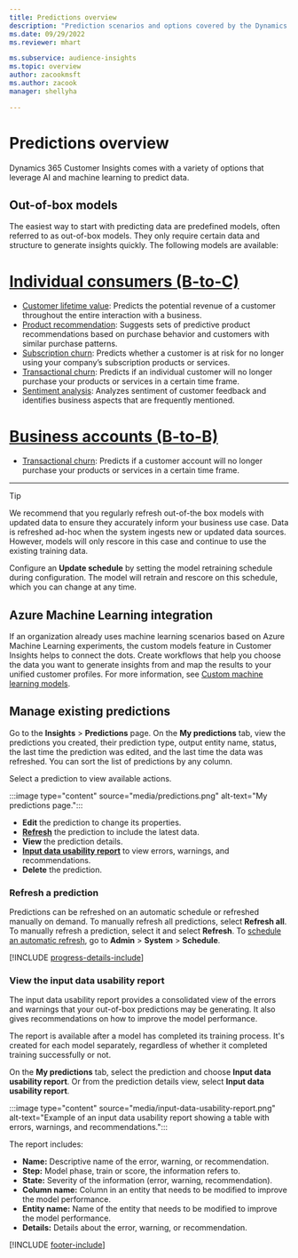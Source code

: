 ```yaml
---
title: Predictions overview
description: "Prediction scenarios and options covered by the Dynamics 365 Customer Insights application."
ms.date: 09/29/2022
ms.reviewer: mhart

ms.subservice: audience-insights
ms.topic: overview
author: zacookmsft
ms.author: zacook
manager: shellyha

---
```


# Predictions overview

Dynamics 365 Customer Insights comes with a variety of options that leverage AI and machine learning to predict data.

## Out-of-box models

The easiest way to start with predicting data are predefined models, often referred to as out-of-box models. They only require certain data and structure to generate insights quickly. The following models are available:

# [Individual consumers (B-to-C)](#tab/b2c)

- [Customer lifetime value](predict-customer-lifetime-value.md): Predicts the potential revenue of a customer throughout the entire interaction with a business.
- [Product recommendation](predict-product-recommendation.md): Suggests sets of predictive product recommendations based on purchase behavior and customers with similar purchase patterns.
- [Subscription churn](predict-subscription-churn.md): Predicts whether a customer is at risk for no longer using your company’s subscription products or services.
- [Transactional churn](predict-transactional-churn.md): Predicts if an individual customer will no longer purchase your products or services in a certain time frame.
- [Sentiment analysis](sentiment-analysis.md): Analyzes sentiment of customer feedback and identifies business aspects that are frequently mentioned.

# [Business accounts (B-to-B)](#tab/b2b)

- [Transactional churn](predict-transactional-churn.md): Predicts if a customer account will no longer purchase your products or services in a certain time frame.

---

> [!TIP]
> We recommend that you regularly refresh out-of-the box models with updated data to ensure they accurately inform your business use case. Data is refreshed ad-hoc when the system ingests new or updated data sources. However, models will only rescore in this case and continue to use the existing training data.
>
> Configure an **Update schedule** by setting the model retraining schedule during configuration. The model will retrain and rescore on this schedule, which you can change at any time.

## Azure Machine Learning integration

If an organization already uses machine learning scenarios based on Azure Machine Learning experiments, the custom models feature in Customer Insights helps to connect the dots. Create workflows that help you choose the data you want to generate insights from and map the results to your unified customer profiles. For more information, see [Custom machine learning models](custom-models.md).

## Manage existing predictions

Go to the **Insights** > **Predictions** page. On the **My predictions** tab, view the predictions you created, their prediction type, output entity name, status, the last time the prediction was edited, and the last time the data was refreshed. You can sort the list of predictions by any column.

Select a prediction to view available actions.

:::image type="content" source="media/predictions.png" alt-text="My predictions page.":::

- **Edit** the prediction to change its properties.
- [**Refresh**](#refresh-a-prediction) the prediction to include the latest data.
- **View** the prediction details.
- [**Input data usability report**](#view-the-input-data-usability-report) to view errors, warnings, and recommendations.
- **Delete** the prediction.

### Refresh a prediction

Predictions can be refreshed on an automatic schedule or refreshed manually on demand. To manually refresh all predictions, select **Refresh all**. To manually refresh a prediction, select it and select **Refresh**. To [schedule an automatic refresh](schedule-refresh.md), go to **Admin** > **System** > **Schedule**.

[!INCLUDE [progress-details-include](includes/progress-details-pane.md)]

### View the input data usability report

The input data usability report provides a consolidated view of the errors and warnings that your out-of-box predictions may be generating. It also gives recommendations on how to improve the model performance.

The report is available after a model has completed its training process. It's created for each model separately, regardless of whether it completed training successfully or not.

On the **My predictions** tab, select the prediction and choose **Input data usability report**. Or from the prediction details view, select **Input data usability report**.

:::image type="content" source="media/input-data-usability-report.png" alt-text="Example of an input data usability report showing a table with errors, warnings, and recommendations.":::

The report includes:

- **Name:** Descriptive name of the error, warning, or recommendation.
- **Step:** Model phase, train or score, the information refers to.
- **State:** Severity of the information (error, warning, recommendation).
- **Column name:** Column in an entity that needs to be modified to improve the model performance.
- **Entity name:** Name of the entity that needs to be modified to improve the model performance.
- **Details:** Details about the error, warning, or recommendation.

[!INCLUDE [footer-include](includes/footer-banner.md)]
